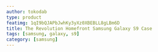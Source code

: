 ```yaml
---
author: tokodab
type: product
featimg: 1qI9bQJAPbJwhKy3yXz0XBEBLL8gLBm6D
title: The Revolution Homefront Samsung Galaxy S9 Case
tags: [samsung, galaxy, s9]
category: [samsung]
---
```

